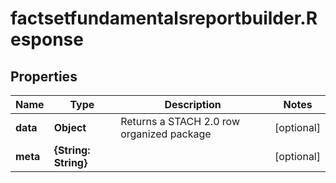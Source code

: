 # factsetfundamentalsreportbuilder.Response

## Properties

Name | Type | Description | Notes
------------ | ------------- | ------------- | -------------
**data** | **Object** | Returns a STACH 2.0 row organized package | [optional] 
**meta** | **{String: String}** |  | [optional] 


